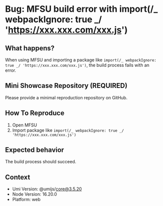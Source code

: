 # Bug: MFSU build error with import(/_ webpackIgnore: true _/ 'https://xxx.xxx.com/xxx.js')

## What happens?

When using MFSU and importing a package like `import(/_ webpackIgnore: true _/ 'https://xxx.xxx.com/xxx.js')`, the build process fails with an error.

## Mini Showcase Repository (REQUIRED)

Please provide a minimal reproduction repository on GitHub.

## How To Reproduce

1. Open MFSU
2. Import package like `import(/_ webpackIgnore: true _/ 'https://xxx.xxx.com/xxx.js')`

## Expected behavior

The build process should succeed.

## Context

- Umi Version: @umijs/core@3.5.20
- Node Version: 16.20.0
- Platform: web
